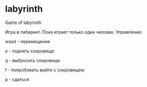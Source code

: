 # labyrinth
Game of labyrinth

Игра в лабиринт. Пока играет только один человек. Управление:

wasd - перемещение

e - поднять сокровище

q - выбросить сокровище

f - попробовать выйти с сокровищем

p - сдаться
